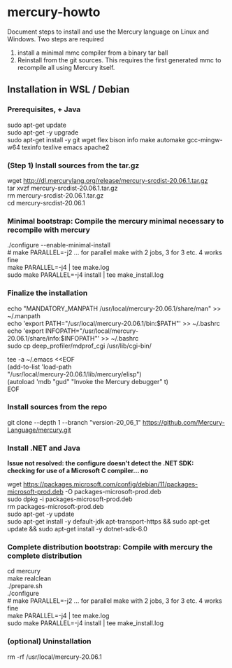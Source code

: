 # mercury-howto
Document steps to install and use the Mercury language on Linux and Windows.
Two steps are required

1. install a minimal mmc compiler from a binary tar ball
2. Reinstall from the git sources. This requires the first generated mmc to recompile all using Mercury itself.

## Installation in WSL / Debian

### Prerequisites, + Java

  sudo apt-get update  
  sudo apt-get -y upgrade  
  sudo apt-get install -y git wget flex bison info make automake gcc-mingw-w64 texinfo texlive emacs apache2  

### (Step 1) Install sources from the tar.gz

  wget http://dl.mercurylang.org/release/mercury-srcdist-20.06.1.tar.gz  
  tar xvzf mercury-srcdist-20.06.1.tar.gz  
  rm mercury-srcdist-20.06.1.tar.gz  
  cd mercury-srcdist-20.06.1  

### Minimal bootstrap: Compile the mercury minimal necessary to recompile with mercury

  ./configure --enable-minimal-install  
  \# make PARALLEL=-j2 ... for parallel make with 2 jobs, 3 for 3 etc.  4 works fine  
  make PARALLEL=-j4 | tee make.log  
  sudo make PARALLEL=-j4 install | tee make_install.log  

### Finalize the installation

  echo "MANDATORY_MANPATH /usr/local/mercury-20.06.1/share/man" >> ~/.manpath  
  echo 'export PATH="/usr/local/mercury-20.06.1/bin:$PATH"' >> ~/.bashrc  
  echo 'export INFOPATH="/usr/local/mercury-20.06.1/share/info:$INFOPATH"' >> ~/.bashrc  
  sudo cp deep_profiler/mdprof_cgi /usr/lib/cgi-bin/  

tee -a ~/.emacs <<EOF  
        (add-to-list 'load-path  
                "/usr/local/mercury-20.06.1/lib/mercury/elisp")  
        (autoload 'mdb "gud" "Invoke the Mercury debugger" t)  
EOF

### Install sources from the repo

  git clone --depth 1 --branch "version-20_06_1" https://github.com/Mercury-Language/mercury.git  
  
### Install .NET and Java

**Issue not resolved: the configure doesn't detect the .NET SDK:**  
  **checking for use of a Microsoft C compiler... no**

  wget https://packages.microsoft.com/config/debian/11/packages-microsoft-prod.deb -O packages-microsoft-prod.deb  
  sudo dpkg -i packages-microsoft-prod.deb  
  rm packages-microsoft-prod.deb  
  sudo apt-get -y update  
  sudo apt-get install -y default-jdk apt-transport-https && sudo apt-get update && sudo apt-get install -y dotnet-sdk-6.0  

### Complete distribution bootstrap: Compile with mercury the complete distribution

  cd mercury  
  make realclean  
  ./prepare.sh  
  ./configure  
  \# make PARALLEL=-j2 ... for parallel make with 2 jobs, 3 for 3 etc. 4 works fine  
  make PARALLEL=-j4 | tee make.log  
  sudo make PARALLEL=-j4 install | tee make_install.log  

### (optional) Uninstallation

  rm -rf /usr/local/mercury-20.06.1  
